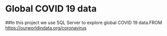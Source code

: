 # Global COVID 19 data
##In this project we use SQL Server to explore global COVID 19 data.FROM https://ourworldindata.org/coronavirus
